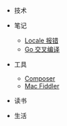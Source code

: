 - 技术
  
- 笔记
  - [Locale 报错](notes/cannot-set-LC_CTYPE-to-default-locale.md "Locale 报错")
  - [Go 交叉编译](notes/golang-cross-compiling.md "Go 交叉编译")
- 工具
  - [Composer ](tool/how-to-use-composer.md "Composer")
  - [Mac Fiddler](tool/how-to-install-fiddler-for-mac.md "Mac Fiddler")
- 读书

- 生活